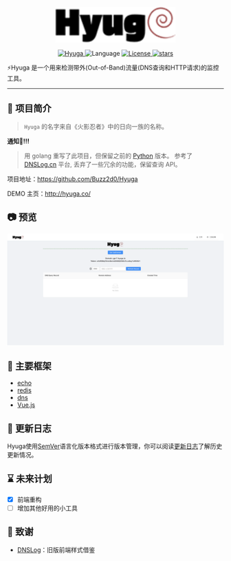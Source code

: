 <div align="center" >
    <img src="./docs/hyuga.png" width="280" alt="Hyuga" />
</div>
<p align="center">
    <a href="https://github.com/Buzz2d0/Hyuga">
        <img alt="Hyuga" src="https://img.shields.io/badge/Hyuga-1.0.0-yellow"/>
    </a>
    <img src="https://img.shields.io/badge/Language-Golang-blue" alt="Language" />
    <a href="https://github.com/Buzz2d0/Hyuga/blob/master/LICENSE">
        <img alt="License" src="https://img.shields.io/github/license/Buzz2d0/Hyuga"/>
    </a>
    <a href="https://github.com/Buzz2d0/Hyuga/stargazers">
        <img alt="stars" src="https://img.shields.io/github/stars/Buzz2d0/Hyuga"/>
    </a>
 </p>
⚡️Hyuga 是一个用来检测带外(Out-of-Band)流量(DNS查询和HTTP请求)的监控工具。

---
## 🎉 项目简介
> `Hyuga` 的名字来自《火影忍者》中的日向一族的名称。


**通知📣!!!**
> 用 golang 重写了此项目，但保留之前的 [Python](https://github.com/Buzz2d0/Hyuga/tree/python) 版本。
> 参考了 [DNSLog.cn](http://dnslog.cn/) 平台, 丢弃了一些冗余的功能，保留查询 API。

项目地址：https://github.com/Buzz2d0/Hyuga

DEMO 主页：http://hyuga.co/

## 📷 预览
![demo.png](./docs/demo.png)

## 👏 主要框架

- [echo](https://github.com/labstack/echo/)
- [redis](https://github.com/go-redis/redis/)
- [dns](https://github.com/miekg/dns/)
- [Vue.js](https://cn.vuejs.org)

## 📝 更新日志

Hyuga使用[SemVer](https://semver.org/)语言化版本格式进行版本管理，你可以阅读[更新日志](./CHANGELOG.md)了解历史更新情况。

## ⌛ 未来计划

 - [x] 前端重构
 - [ ] 增加其他好用的小工具

## 🙏 致谢

- [DNSLog](http://dnslog.cn)：旧版前端样式借鉴